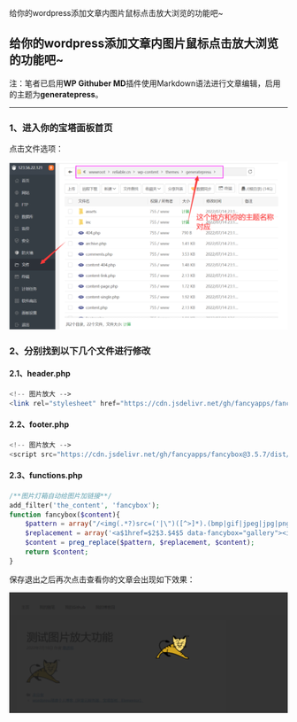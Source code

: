 给你的wordpress添加文章内图片鼠标点击放大浏览的功能吧~

## 给你的wordpress添加文章内图片鼠标点击放大浏览的功能吧~

注：笔者已启用**WP Githuber MD**插件使用Markdown语法进行文章编辑，启用的主题为**generatepress**。

----

### 1、进入你的宝塔面板首页

点击文件选项：

![image-20221007160216214](https://raw.githubusercontent.com/SAH01/wordpress-img/master/imgs/image-20221007160216214.png)

### 2、分别找到以下几个文件进行修改

#### 2.1、header.php

```php
<!-- 图片放大 -->
<link rel="stylesheet" href="https://cdn.jsdelivr.net/gh/fancyapps/fancybox@3.5.7/dist/jquery.fancybox.min.css" />
```

#### 2.2、footer.php

```php
<!-- 图片放大 -->
<script src="https://cdn.jsdelivr.net/gh/fancyapps/fancybox@3.5.7/dist/jquery.fancybox.min.js"></script>
```

#### 2.3、functions.php

```php
/**图片灯箱自动给图片加链接**/
add_filter('the_content', 'fancybox');
function fancybox($content){ 
    $pattern = array("/<img(.*?)src=('|\")([^>]*).(bmp|gif|jpeg|jpg|png|swf)('|\")(.*?)>/i","/<a(.*?)href=('|\")([^>]*).(bmp|gif|jpeg|jpg|png|swf)('|\")(.*?)>(.*?)<\/a>/i");
    $replacement = array('<a$1href=$2$3.$4$5 data-fancybox="gallery"><img$1src=$2$3.$4$5$6></a>','<a$1href=$2$3.$4$5 data-fancybox="images"$6>$7</a>');
    $content = preg_replace($pattern, $replacement, $content);
    return $content;
}
```

保存退出之后再次点击查看你的文章会出现如下效果：

![image-20221007160229010](https://raw.githubusercontent.com/SAH01/wordpress-img/master/imgs/image-20221007160229010.png)